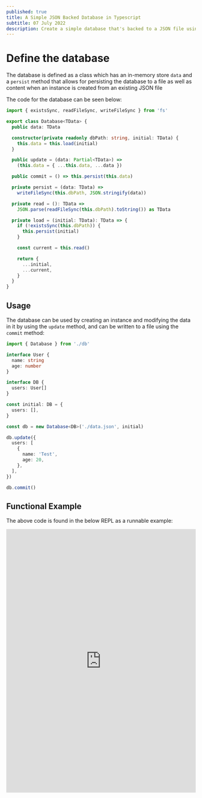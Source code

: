 ```yaml
---
published: true
title: A Simple JSON Backed Database in Typescript
subtitle: 07 July 2022
description: Create a simple database that's backed to a JSON file using Typescript and Node.js
---
```


# Define the database

The database is defined as a class which has an in-memory store `data` and a `persist` method that allows for persisting the database to a file as well as content when an instance is created from an existing JSON file

The code for the database can be seen below:

```ts
import { existsSync, readFileSync, writeFileSync } from 'fs'

export class Database<TData> {
  public data: TData

  constructor(private readonly dbPath: string, initial: TData) {
    this.data = this.load(initial)
  }

  public update = (data: Partial<TData>) =>
    (this.data = { ...this.data, ...data })

  public commit = () => this.persist(this.data)

  private persist = (data: TData) =>
    writeFileSync(this.dbPath, JSON.stringify(data))

  private read = (): TData =>
    JSON.parse(readFileSync(this.dbPath).toString()) as TData

  private load = (initial: TData): TData => {
    if (!existsSync(this.dbPath)) {
      this.persist(initial)
    }

    const current = this.read()

    return {
      ...initial,
      ...current,
    }
  }
}
```

## Usage

The database can be used by creating an instance and modifying the data in it by using the `update` method, and can be written to a file using the `commit` method:

```ts
import { Database } from './db'

interface User {
  name: string
  age: number
}

interface DB {
  users: User[]
}

const initial: DB = {
  users: [],
}

const db = new Database<DB>('./data.json', initial)

db.update({
  users: [
    {
      name: 'Test',
      age: 20,
    },
  ],
})

db.commit()
```

## Functional Example

The above code is found in the below REPL as a runnable example:

<iframe height="700px" width="100%" src="https://replit.com/@nabeelvalley/SimpleJSONDB?lite=true" scrolling="no" frameborder="no" allowtransparency="true" allowfullscreen="true" sandbox="allow-forms allow-pointer-lock allow-popups allow-same-origin allow-scripts allow-modals"></iframe>
